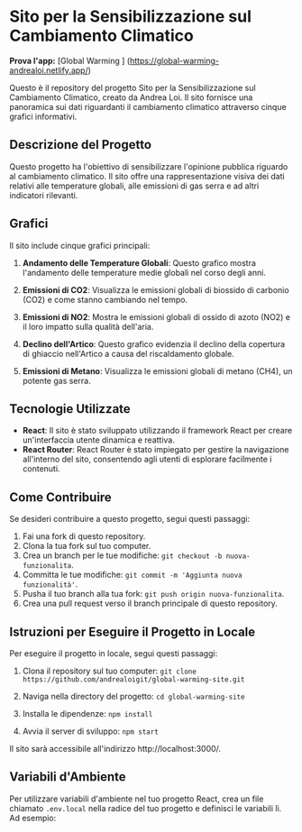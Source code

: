 # Sito per la Sensibilizzazione sul Cambiamento Climatico


**Prova l'app:** [Global Warming ] (https://global-warming-andrealoi.netlify.app/)

Questo è il repository del progetto Sito per la Sensibilizzazione sul Cambiamento Climatico, creato da Andrea Loi. Il sito fornisce una panoramica sui dati riguardanti il cambiamento climatico attraverso cinque grafici informativi.

## Descrizione del Progetto

Questo progetto ha l'obiettivo di sensibilizzare l'opinione pubblica riguardo al cambiamento climatico. Il sito offre una rappresentazione visiva dei dati relativi alle temperature globali, alle emissioni di gas serra e ad altri indicatori rilevanti.

## Grafici

Il sito include cinque grafici principali:

1. **Andamento delle Temperature Globali**: Questo grafico mostra l'andamento delle temperature medie globali nel corso degli anni.

2. **Emissioni di CO2**: Visualizza le emissioni globali di biossido di carbonio (CO2) e come stanno cambiando nel tempo.

3. **Emissioni di NO2**: Mostra le emissioni globali di ossido di azoto (NO2) e il loro impatto sulla qualità dell'aria.

4. **Declino dell'Artico**: Questo grafico evidenzia il declino della copertura di ghiaccio nell'Artico a causa del riscaldamento globale.

5. **Emissioni di Metano**: Visualizza le emissioni globali di metano (CH4), un potente gas serra.

## Tecnologie Utilizzate

- **React**: Il sito è stato sviluppato utilizzando il framework React per creare un'interfaccia utente dinamica e reattiva.
- **React Router**: React Router è stato impiegato per gestire la navigazione all'interno del sito, consentendo agli utenti di esplorare facilmente i contenuti.

## Come Contribuire

Se desideri contribuire a questo progetto, segui questi passaggi:

1. Fai una fork di questo repository.
2. Clona la tua fork sul tuo computer.
3. Crea un branch per le tue modifiche: `git checkout -b nuova-funzionalita`.
4. Committa le tue modifiche: `git commit -m 'Aggiunta nuova funzionalità'`.
5. Pusha il tuo branch alla tua fork: `git push origin nuova-funzionalita`.
6. Crea una pull request verso il branch principale di questo repository.

## Istruzioni per Eseguire il Progetto in Locale

Per eseguire il progetto in locale, segui questi passaggi:

1. Clona il repository sul tuo computer: `git clone https://github.com/andrealoigit/global-warming-site.git`

2. Naviga nella directory del progetto: `cd global-warming-site`

3. Installa le dipendenze: `npm install`

4. Avvia il server di sviluppo: `npm start`

Il sito sarà accessibile all'indirizzo http://localhost:3000/.

## Variabili d'Ambiente

Per utilizzare variabili d'ambiente nel tuo progetto React, crea un file chiamato `.env.local` nella radice del tuo progetto e definisci le variabili lì. Ad esempio:


